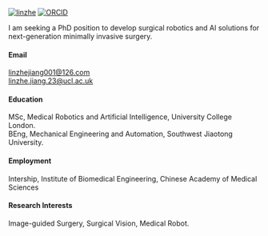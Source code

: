 [![linzhe](https://img.shields.io/badge/linzhe001-github-blue?logo=github)](https://github.com/linzhe001)
[![ORCID](https://img.shields.io/badge/ORCID-iD-green?logo=orcid)](https://orcid.org/0009-0001-6109-5707)

I am seeking a PhD position to develop surgical robotics and AI solutions for next-generation minimally invasive surgery.

#### Email
linzhejiang001@126.com\
linzhe.jiang.23@ucl.ac.uk

#### Education
MSc, Medical Robotics and Artificial Intelligence, University College London.\
BEng, Mechanical Engineering and Automation, Southwest Jiaotong University.

#### Employment 
Intership, Institute of Biomedical Engineering, Chinese Academy of Medical Sciences


#### Research Interests
Image-guided Surgery, Surgical Vision, Medical Robot.
